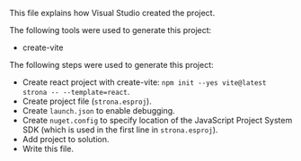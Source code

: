 This file explains how Visual Studio created the project.

The following tools were used to generate this project:
- create-vite

The following steps were used to generate this project:
- Create react project with create-vite: `npm init --yes vite@latest strona -- --template=react`.
- Create project file (`strona.esproj`).
- Create `launch.json` to enable debugging.
- Create `nuget.config` to specify location of the JavaScript Project System SDK (which is used in the first line in `strona.esproj`).
- Add project to solution.
- Write this file.
